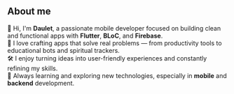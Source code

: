 ## About me

👋 Hi, I'm **Daulet**, a passionate mobile developer focused on building clean and functional apps with **Flutter**, **BLoC**, and **Firebase**.  
📱 I love crafting apps that solve real problems — from productivity tools to educational bots and spiritual trackers.  
🛠️ I enjoy turning ideas into user-friendly experiences and constantly refining my skills.  
🌱 Always learning and exploring new technologies, especially in **mobile** and **backend** development.
